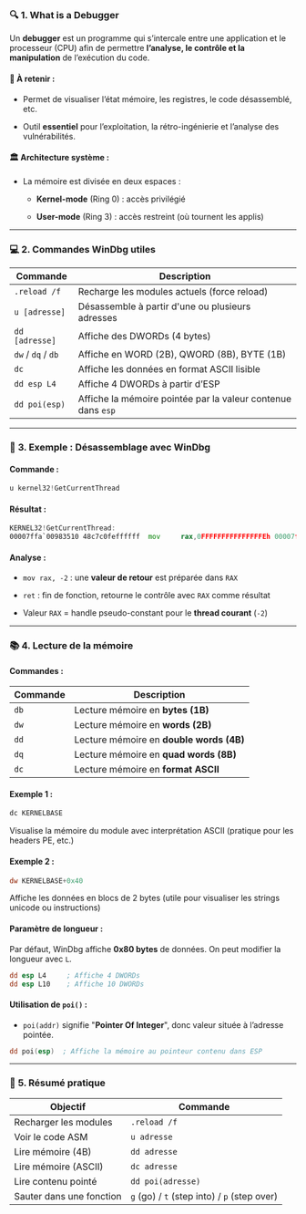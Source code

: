 ### 🔍 **1. What is a Debugger**

Un **debugger** est un programme qui s’intercale entre une application et le processeur (CPU) afin de permettre **l’analyse, le contrôle et la manipulation** de l’exécution du code.

#### 🧠 À retenir :

- Permet de visualiser l’état mémoire, les registres, le code désassemblé, etc.
    
- Outil **essentiel** pour l’exploitation, la rétro-ingénierie et l’analyse des vulnérabilités.
    

#### 🏛️ Architecture système :

- La mémoire est divisée en deux espaces :
    
    - **Kernel-mode** (Ring 0) : accès privilégié
        
    - **User-mode** (Ring 3) : accès restreint (où tournent les applis)
        

---

### 💻 **2. Commandes WinDbg utiles**

|Commande|Description|
|---|---|
|`.reload /f`|Recharge les modules actuels (force reload)|
|`u [adresse]`|Désassemble à partir d'une ou plusieurs adresses|
|`dd [adresse]`|Affiche des DWORDs (4 bytes)|
|`dw` / `dq` / `db`|Affiche en WORD (2B), QWORD (8B), BYTE (1B)|
|`dc`|Affiche les données en format ASCII lisible|
|`dd esp L4`|Affiche 4 DWORDs à partir d’ESP|
|`dd poi(esp)`|Affiche la mémoire pointée par la valeur contenue dans `esp`|

---

### 🧪 **3. Exemple : Désassemblage avec WinDbg**

#### Commande :
```asm
u kernel32!GetCurrentThread
```


#### Résultat :

```asm
KERNEL32!GetCurrentThread: 
00007ffa`00983510 48c7c0feffffff  mov     rax,0FFFFFFFFFFFFFFFEh 00007ffa`00983517 c3              ret
```


#### Analyse :

- `mov rax, -2` : une **valeur de retour** est préparée dans `RAX`
    
- `ret` : fin de fonction, retourne le contrôle avec `RAX` comme résultat
    
- Valeur `RAX` = handle pseudo-constant pour le **thread courant** (`-2`)
    

---

### 📚 **4. Lecture de la mémoire**

#### Commandes :

|Commande|Description|
|---|---|
|`db`|Lecture mémoire en **bytes (1B)**|
|`dw`|Lecture mémoire en **words (2B)**|
|`dd`|Lecture mémoire en **double words (4B)**|
|`dq`|Lecture mémoire en **quad words (8B)**|
|`dc`|Lecture mémoire en **format ASCII**|

#### Exemple 1 :


```asm
dc KERNELBASE
```


Visualise la mémoire du module avec interprétation ASCII (pratique pour les headers PE, etc.)

#### Exemple 2 :

```asm
dw KERNELBASE+0x40
```


Affiche les données en blocs de 2 bytes (utile pour visualiser les strings unicode ou instructions)

#### Paramètre de longueur :

Par défaut, WinDbg affiche **0x80 bytes** de données. On peut modifier la longueur avec `L`.


```asm
dd esp L4     ; Affiche 4 DWORDs 
dd esp L10    ; Affiche 10 DWORDs
```


#### Utilisation de `poi()` :

- `poi(addr)` signifie "**Pointer Of Integer**", donc valeur située à l’adresse pointée.
    

```asm
dd poi(esp)  ; Affiche la mémoire au pointeur contenu dans ESP
```


---

### 📝 **5. Résumé pratique**

|Objectif|Commande|
|---|---|
|Recharger les modules|`.reload /f`|
|Voir le code ASM|`u adresse`|
|Lire mémoire (4B)|`dd adresse`|
|Lire mémoire (ASCII)|`dc adresse`|
|Lire contenu pointé|`dd poi(adresse)`|
|Sauter dans une fonction|`g` (go) / `t` (step into) / `p` (step over)|
